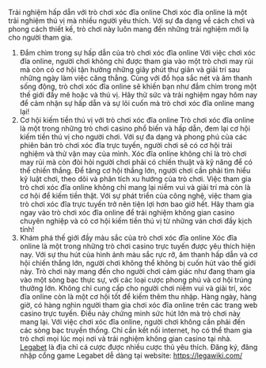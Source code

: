
Trải nghiệm hấp dẫn với trò chơi xóc đĩa online
Chơi xóc đĩa online là một trải nghiệm thú vị mà nhiều người yêu thích. Với sự đa dạng về cách chơi và phong cách thiết kế, trò chơi này luôn mang đến những trải nghiệm mới lạ cho người tham gia.
1. Đắm chìm trong sự hấp dẫn của trò chơi xóc đĩa online
Với việc chơi xóc đĩa online, người chơi không chỉ được tham gia vào một trò chơi may rủi mà còn có cơ hội tận hưởng những giây phút thư giãn và giải trí sau những ngày làm việc căng thẳng.
Cùng với đồ họa sắc nét và âm thanh sống động, trò chơi xóc đĩa online sẽ khiến bạn như đắm chìm trong một thế giới đầy mê hoặc và thú vị.
Hãy thử sức và trải nghiệm ngay hôm nay để cảm nhận sự hấp dẫn và sự lôi cuốn mà trò chơi xóc đĩa online mang lại! 
2. Cơ hội kiếm tiền thú vị với trò chơi xóc đĩa online
Trò chơi xóc đĩa online là một trong những trò chơi casino phổ biến và hấp dẫn, đem lại cơ hội kiếm tiền thú vị cho người chơi. Với sự đa dạng và phong phú của các phiên bản trò chơi xóc đĩa trực tuyến, người chơi sẽ có cơ hội trải nghiệm và thử vận may của mình.
Xóc đĩa online không chỉ là trò chơi may rủi mà còn đòi hỏi người chơi phải có chiến thuật và kỹ năng để có thể chiến thắng. Để tăng cơ hội thắng lớn, người chơi cần phải tìm hiểu kỹ luật chơi, theo dõi và phân tích xu hướng của trò chơi.
Việc tham gia trò chơi xóc đĩa online không chỉ mang lại niềm vui và giải trí mà còn là cơ hội để kiếm tiền thật. Với sự phát triển của công nghệ, việc tham gia trò chơi xóc đĩa trực tuyến trở nên tiện lợi hơn bao giờ hết.
Hãy tham gia ngay vào trò chơi xóc đĩa online để trải nghiệm không gian casino chuyên nghiệp và có cơ hội kiếm tiền thú vị từ những ván chơi đầy kịch tính!
3. Khám phá thế giới đầy màu sắc của trò chơi xóc đĩa online
Xóc đĩa online là một trong những trò chơi casino trực tuyến được yêu thích hiện nay. Với sự thu hút của hình ảnh màu sắc rực rỡ, âm thanh hấp dẫn và cơ hội chiến thắng lớn, người chơi không thể không bị cuốn hút vào thế giới này.
Trò chơi này mang đến cho người chơi cảm giác như đang tham gia vào một sòng bạc thực sự, với các loại cược phong phú và cơ hội trúng thưởng lớn. Không chỉ cung cấp cho người chơi niềm vui và giải trí, xóc đĩa online còn là một cơ hội tốt để kiếm thêm thu nhập.
Hàng ngày, hàng giờ, có hàng nghìn người tham gia chơi xóc đĩa online trên các trang web casino trực tuyến. Điều này chứng minh sức hút lớn mà trò chơi này mang lại.
Với việc chơi xóc đĩa online, người chơi không cần phải đến các sòng bạc truyền thống. Chỉ cần kết nối internet, họ có thể tham gia trò chơi mọi lúc mọi nơi và trải nghiệm không gian casino tại nhà.
<a href=" https://legawiki.com/"> Legabet</a> là địa chỉ cá cược được nhiều cược thủ yêu thích. Đăng ký, đăng nhập cổng game Legabet dễ dàng tại website: https://legawiki.com/


